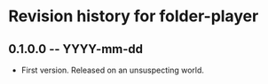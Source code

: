 # Revision history for folder-player

## 0.1.0.0 -- YYYY-mm-dd

* First version. Released on an unsuspecting world.
